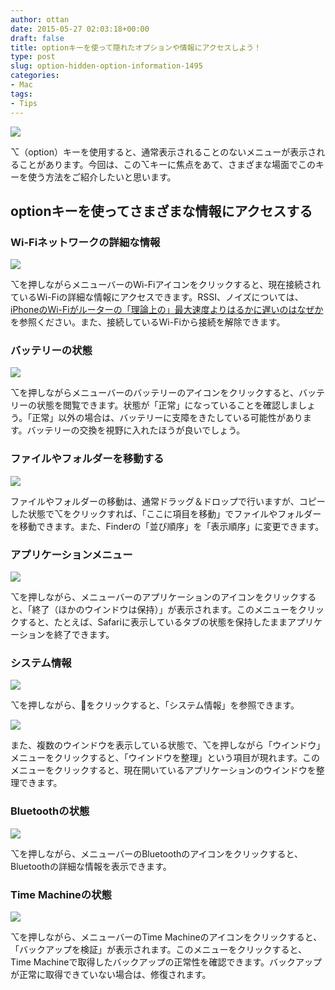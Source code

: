 ```yaml
---
author: ottan
date: 2015-05-27 02:03:18+00:00
draft: false
title: optionキーを使って隠れたオプションや情報にアクセスしよう！
type: post
slug: option-hidden-option-information-1495
categories:
- Mac
tags:
- Tips
---
```


![](/uploads/2015/05/150526-55647c19e6cd0.jpg)






⌥（option）キーを使用すると、通常表示されることのないメニューが表示されることがあります。今回は、この⌥キーに焦点をあて、さまざまな場面でこのキーを使う方法をご紹介したいと思います。





## optionキーを使ってさまざまな情報にアクセスする





### Wi-Fiネットワークの詳細な情報





![](/uploads/2015/05/150526-55647c1b70a44.png)






⌥を押しながらメニューバーのWi-Fiアイコンをクリックすると、現在接続されているWi-Fiの詳細な情報にアクセスできます。RSSI、ノイズについては、[iPhoneのWi-Fiがルーターの「理論上の」最大速度よりはるかに遅いのはなぜか](/iphone-wifi-tips-279/)を参照ください。また、接続しているWi-Fiから接続を解除できます。





### バッテリーの状態





![](/uploads/2015/05/150526-55647c1e69531.png)






⌥を押しながらメニューバーのバッテリーのアイコンをクリックすると、バッテリーの状態を閲覧できます。状態が「正常」になっていることを確認しましょう。「正常」以外の場合は、バッテリーに支障をきたしている可能性があります。バッテリーの交換を視野に入れたほうが良いでしょう。





### ファイルやフォルダーを移動する





![](/uploads/2015/05/150526-55647c2150acc.png)






ファイルやフォルダーの移動は、通常ドラッグ＆ドロップで行いますが、コピーした状態で⌥をクリックすれば、「ここに項目を移動」でファイルやフォルダーを移動できます。また、Finderの「並び順序」を「表示順序」に変更できます。





### アプリケーションメニュー





![](/uploads/2015/05/150526-55647c26ecf1d.png)






⌥を押しながら、メニューバーのアプリケーションのアイコンをクリックすると、「終了（ほかのウインドウは保持）」が表示されます。このメニューをクリックすると、たとえば、Safariに表示しているタブの状態を保持したままアプリケーションを終了できます。





### システム情報





![](/uploads/2015/05/150526-55647c2bc3f16.png)






⌥を押しながら、をクリックすると、「システム情報」を参照できます。





![](/uploads/2015/05/150526-55647c294d0a1.png)






また、複数のウインドウを表示している状態で、⌥を押しながら「ウインドウ」メニューをクリックすると、「ウインドウを整理」という項目が現れます。このメニューをクリックすると、現在開いているアプリケーションのウインドウを整理できます。





### Bluetoothの状態





![](/uploads/2015/05/150526-55647c2e66ef5.png)






⌥を押しながら、メニューバーのBluetoothのアイコンをクリックすると、Bluetoothの詳細な情報を表示できます。





### Time Machineの状態





![](/uploads/2015/05/150526-55647c318b519.png)






⌥を押しながら、メニューバーのTime Machineのアイコンをクリックすると、「バックアップを検証」が表示されます。このメニューをクリックすると、Time Machineで取得したバックアップの正常性を確認できます。バックアップが正常に取得できていない場合は、修復されます。
